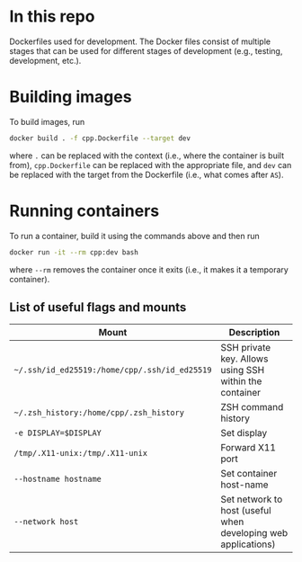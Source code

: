 # In this repo
Dockerfiles used for development.
The Docker files consist of multiple stages that can be used for different stages of development (e.g., testing, development, etc.).

# Building images
To build images, run
```bash
docker build . -f cpp.Dockerfile --target dev
```
where `.` can be replaced with the context (i.e., where the container is built from), `cpp.Dockerfile` can be replaced with the appropriate file, and `dev` can be replaced with the target from the Dockerfile (i.e., what comes after `AS`).

# Running containers
To run a container, build it using the commands above and then run
```bash
docker run -it --rm cpp:dev bash
```
where `--rm` removes the container once it exits (i.e., it makes it a temporary container).

## List of useful flags and mounts
| Mount                                         | Description                                                   |
|-----------------------------------------------|---------------------------------------------------------------|
| `~/.ssh/id_ed25519:/home/cpp/.ssh/id_ed25519` | SSH private key. Allows using SSH within the container        |
| `~/.zsh_history:/home/cpp/.zsh_history`       | ZSH command history                                           |
| `-e DISPLAY=$DISPLAY`                         | Set display                                                   |
| `/tmp/.X11-unix:/tmp/.X11-unix`               | Forward X11 port                                              |
| `--hostname hostname`                         | Set container host-name                                       |
| `--network host`                              | Set network to host (useful when developing web applications) |


